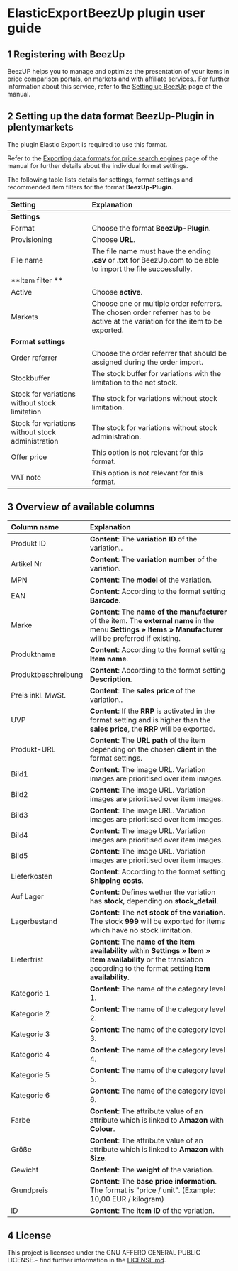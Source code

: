 
# ElasticExportBeezUp plugin user guide

<div class="container-toc"></div>

## 1 Registering with BeezUp

BeezUP helps you to manage and optimize the presentation of your items in price comparison portals, on markets and with affiliate services.. For further information about this service, refer to the [Setting up BeezUp](https://www.plentymarkets.co.uk/manual/client-store/standard/external-services/beezup/) page of the manual.

## 2 Setting up the data format BeezUp-Plugin in plentymarkets

The plugin Elastic Export is required to use this format.

Refer to the [Exporting data formats for price search engines](https://knowledge.plentymarkets.com/en/basics/data-exchange/exporting-data#30) page of the manual for further details about the individual format settings.

The following table lists details for settings, format settings and recommended item filters for the format **BeezUp-Plugin**.

| **Setting**                                       | **Explanation**|
| :---                                              | :--- |                                            
| **Settings**                                      |
| Format                                            | Choose the format **BeezUp-Plugin**. |
| Provisioning                                      | Choose **URL**. |
| File name                                         | The file name must have the ending **.csv** or **.txt** for BeezUp.com to be able to import the file successfully. |
| **Item filter  **                                 |
| Active                                            | Choose **active**. |
| Markets                                           | Choose one or multiple order referrers. The chosen order referrer has to be active at the variation for the item to be exported. |
| **Format settings**                               |
| Order referrer                                    | Choose the order referrer that should be assigned during the order import. |
| Stockbuffer                                       | The stock buffer for variations with the limitation to the net stock. |
| Stock for variations without stock limitation     | The stock for variations without stock limitation. |
| Stock for variations without stock administration | The stock for variations without stock administration. |
| Offer price                                       | This option is not relevant for this format. |
| VAT note                                          | This option is not relevant for this format. |

## 3 Overview of available columns

| **Column name**     | **Explanation** |
| :---                | :--- |
| Produkt ID          | **Content**: The **variation ID** of the variation.. |
| Artikel Nr          | **Content**: The **variation number** of the variation. |
| MPN                 | **Content**: The **model** of the variation. |
| EAN                 | **Content**: According to the format setting **Barcode**. |
| Marke               | **Content**: The **name of the manufacturer** of the item. The **external name** in the menu **Settings » Items » Manufacturer** will be preferred if existing. |
| Produktname         | **Content**: According to the format setting **Item name**. |
| Produktbeschreibung | **Content**: According to the format setting **Description**. |
| Preis inkl. MwSt.   | **Content**: The **sales price** of the variation.. |
| UVP                 | **Content**: If the **RRP** is activated in the format setting and is higher than the **sales price**, the **RRP** will be exported. |
| Produkt-URL         | **Content**: The **URL path** of the item depending on the chosen **client** in the format settings. |
| Bild1               | **Content**: The image URL. Variation images are prioritised over item images. |
| Bild2               | **Content**: The image URL. Variation images are prioritised over item images. |
| Bild3               | **Content**: The image URL. Variation images are prioritised over item images. |
| Bild4               | **Content**: The image URL. Variation images are prioritised over item images. |
| Bild5               | **Content**: The image URL. Variation images are prioritised over item images. |
| Lieferkosten        | **Content**: According to the format setting **Shipping costs**. |
| Auf Lager           | **Content**: Defines wether the variation has **stock**, depending on **stock_detail**. |
| Lagerbestand        | **Content**: The **net stock of the variation**. The stock **999** will be exported for items which have no stock limitation. |
| Lieferfrist         | **Content**: The **name of the item availability** within **Settings » Item » Item availability** or the translation according to the format setting **Item availability**. |
| Kategorie 1         | **Content**: The name of the category level 1. |
| Kategorie 2         | **Content**: The name of the category level 2. |
| Kategorie 3         | **Content**: The name of the category level 3. |
| Kategorie 4         | **Content**: The name of the category level 4. |
| Kategorie 5         | **Content**: The name of the category level 5. |
| Kategorie 6         | **Content**: The name of the category level 6. |
| Farbe               | **Content**: The attribute value of an attribute which is linked to **Amazon** with **Colour**. |
| Größe               | **Content**: The attribute value of an attribute which is linked to **Amazon** with **Size**. |
| Gewicht             | **Content**: The **weight** of the variation. |
| Grundpreis          | **Content**: The **base price information**. The format is "price / unit". (Example: 10,00 EUR / kilogram) |
| ID                  | **Content**: The **item ID** of the variation. |

## 4 License

This project is licensed under the GNU AFFERO GENERAL PUBLIC LICENSE.- find further information in the [LICENSE.md](https://github.com/plentymarkets/plugin-elastic-export-beeup/blob/master/LICENSE.md).

